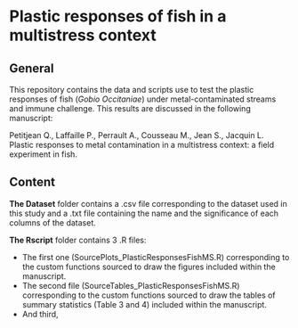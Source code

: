 # Plastic responses of fish in a multistress context
## General
This repository contains the data and scripts use to test the plastic responses of fish (_Gobio Occitaniae_) under metal-contaminated streams and immune challenge. This results are discussed in the following manuscript: 

Petitjean Q., Laffaille P., Perrault A., Cousseau M., Jean S., Jacquin L. Plastic responses to metal contamination in a multistress context: a field experiment in fish.

## Content

**The Dataset** folder contains a .csv file corresponding to the dataset used in this study and a .txt file containing the name and the significance of each columns of the dataset.

**The Rscript** folder contains 3 .R files:
- The first one (SourcePlots_PlasticResponsesFishMS.R) corresponding to the custom functions sourced to draw the figures included within the manuscript. 
- The second file (SourceTables_PlasticResponsesFishMS.R) corresponding to the custom functions sourced to draw the tables of summary statistics (Table 3 and 4) included within the manuscript. 
- And third, 

